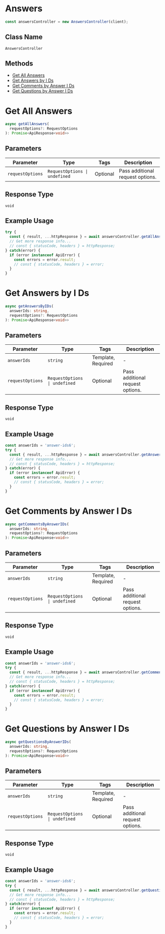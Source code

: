 # Answers

```ts
const answersController = new AnswersController(client);
```

## Class Name

`AnswersController`

## Methods

* [Get All Answers](/doc/controllers/answers.md#get-all-answers)
* [Get Answers by I Ds](/doc/controllers/answers.md#get-answers-by-i-ds)
* [Get Comments by Answer I Ds](/doc/controllers/answers.md#get-comments-by-answer-i-ds)
* [Get Questions by Answer I Ds](/doc/controllers/answers.md#get-questions-by-answer-i-ds)


# Get All Answers

```ts
async getAllAnswers(
  requestOptions?: RequestOptions
): Promise<ApiResponse<void>>
```

## Parameters

| Parameter | Type | Tags | Description |
|  --- | --- | --- | --- |
| `requestOptions` | `RequestOptions \| undefined` | Optional | Pass additional request options. |

## Response Type

`void`

## Example Usage

```ts
try {
  const { result, ...httpResponse } = await answersController.getAllAnswers();
  // Get more response info...
  // const { statusCode, headers } = httpResponse;
} catch(error) {
  if (error instanceof ApiError) {
    const errors = error.result;
    // const { statusCode, headers } = error;
  }
}
```


# Get Answers by I Ds

```ts
async getAnswersByIDs(
  answerIds: string,
  requestOptions?: RequestOptions
): Promise<ApiResponse<void>>
```

## Parameters

| Parameter | Type | Tags | Description |
|  --- | --- | --- | --- |
| `answerIds` | `string` | Template, Required | - |
| `requestOptions` | `RequestOptions \| undefined` | Optional | Pass additional request options. |

## Response Type

`void`

## Example Usage

```ts
const answerIds = 'answer-ids6';
try {
  const { result, ...httpResponse } = await answersController.getAnswersByIDs(answerIds);
  // Get more response info...
  // const { statusCode, headers } = httpResponse;
} catch(error) {
  if (error instanceof ApiError) {
    const errors = error.result;
    // const { statusCode, headers } = error;
  }
}
```


# Get Comments by Answer I Ds

```ts
async getCommentsByAnswerIDs(
  answerIds: string,
  requestOptions?: RequestOptions
): Promise<ApiResponse<void>>
```

## Parameters

| Parameter | Type | Tags | Description |
|  --- | --- | --- | --- |
| `answerIds` | `string` | Template, Required | - |
| `requestOptions` | `RequestOptions \| undefined` | Optional | Pass additional request options. |

## Response Type

`void`

## Example Usage

```ts
const answerIds = 'answer-ids6';
try {
  const { result, ...httpResponse } = await answersController.getCommentsByAnswerIDs(answerIds);
  // Get more response info...
  // const { statusCode, headers } = httpResponse;
} catch(error) {
  if (error instanceof ApiError) {
    const errors = error.result;
    // const { statusCode, headers } = error;
  }
}
```


# Get Questions by Answer I Ds

```ts
async getQuestionsByAnswerIDs(
  answerIds: string,
  requestOptions?: RequestOptions
): Promise<ApiResponse<void>>
```

## Parameters

| Parameter | Type | Tags | Description |
|  --- | --- | --- | --- |
| `answerIds` | `string` | Template, Required | - |
| `requestOptions` | `RequestOptions \| undefined` | Optional | Pass additional request options. |

## Response Type

`void`

## Example Usage

```ts
const answerIds = 'answer-ids6';
try {
  const { result, ...httpResponse } = await answersController.getQuestionsByAnswerIDs(answerIds);
  // Get more response info...
  // const { statusCode, headers } = httpResponse;
} catch(error) {
  if (error instanceof ApiError) {
    const errors = error.result;
    // const { statusCode, headers } = error;
  }
}
```

